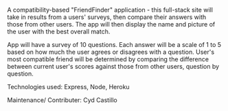 A compatibility-based "FriendFinder" application - this full-stack site will take in results from a users' surveys, then compare their answers with those from other users. The app will then display the name and picture of the user with the best overall match.

App will have a  survey  of 10 questions. Each answer will be a scale of 1 to 5 based on how much the user agrees or disagrees with a question. User's most compatible friend will be determined by comparing the difference between current user's scores against those from other users, question by question.

Technologies used: Express, Node, Heroku

Maintenance/ Contributer: Cyd Castillo
